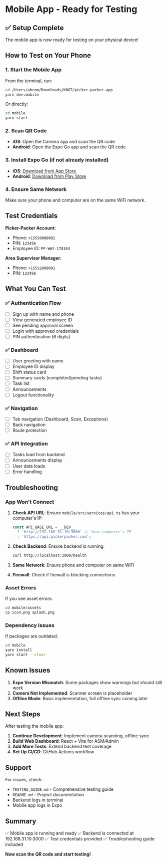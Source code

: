 # Mobile App - Ready for Testing

## ✅ Setup Complete

The mobile app is now ready for testing on your physical device!

## How to Test on Your Phone

### 1. Start the Mobile App

From the terminal, run:
```bash
cd /Users/abcom/Downloads/KNOT/picker-packer-app
yarn dev:mobile
```

Or directly:
```bash
cd mobile
yarn start
```

### 2. Scan QR Code

- **iOS**: Open the Camera app and scan the QR code
- **Android**: Open the Expo Go app and scan the QR code

### 3. Install Expo Go (if not already installed)

- **iOS**: [Download from App Store](https://apps.apple.com/app/expo-go/id982107779)
- **Android**: [Download from Play Store](https://play.google.com/store/apps/details?id=host.exp.exponent)

### 4. Ensure Same Network

Make sure your phone and computer are on the same WiFi network.

## Test Credentials

**Picker-Packer Account:**
- Phone: `+15550000001`
- PIN: `123456`
- Employee ID: `PP-WH2-178163`

**Area Supervisor Manager:**
- Phone: `+15552000001`
- PIN: `123456`

## What You Can Test

### ✅ Authentication Flow
- [ ] Sign up with name and phone
- [ ] View generated employee ID
- [ ] See pending approval screen
- [ ] Login with approved credentials
- [ ] PIN authentication (6 digits)

### ✅ Dashboard
- [ ] User greeting with name
- [ ] Employee ID display
- [ ] Shift status card
- [ ] Summary cards (completed/pending tasks)
- [ ] Task list
- [ ] Announcements
- [ ] Logout functionality

### ✅ Navigation
- [ ] Tab navigation (Dashboard, Scan, Exceptions)
- [ ] Back navigation
- [ ] Route protection

### ✅ API Integration
- [ ] Tasks load from backend
- [ ] Announcements display
- [ ] User data loads
- [ ] Error handling

## Troubleshooting

### App Won't Connect

1. **Check API URL**: Ensure `mobile/src/services/api.ts` has your computer's IP:
   ```typescript
   const API_BASE_URL = __DEV__ 
     ? 'http://192.168.31.10:3000' // Your computer's IP
     : 'https://api.pickerpacker.com';
   ```

2. **Check Backend**: Ensure backend is running:
   ```bash
   curl http://localhost:3000/health
   ```

3. **Same Network**: Ensure phone and computer on same WiFi

4. **Firewall**: Check if firewall is blocking connections

### Asset Errors

If you see asset errors:
```bash
cd mobile/assets
cp icon.png splash.png
```

### Dependency Issues

If packages are outdated:
```bash
cd mobile
yarn install
yarn start --clear
```

## Known Issues

1. **Expo Version Mismatch**: Some packages show warnings but should still work
2. **Camera Not Implemented**: Scanner screen is placeholder
3. **Offline Mode**: Basic implementation, full offline sync coming later

## Next Steps

After testing the mobile app:

1. **Continue Development**: Implement camera scanning, offline sync
2. **Build Web Dashboard**: React + Vite for ASM/Admin
3. **Add More Tests**: Extend backend test coverage
4. **Set Up CI/CD**: GitHub Actions workflow

## Support

For issues, check:
- `TESTING_GUIDE.md` - Comprehensive testing guide
- `README.md` - Project documentation
- Backend logs in terminal
- Mobile app logs in Expo

## Summary

✅ Mobile app is running and ready
✅ Backend is connected at 192.168.31.10:3000
✅ Test credentials provided
✅ Troubleshooting guide included

**Now scan the QR code and start testing!**
